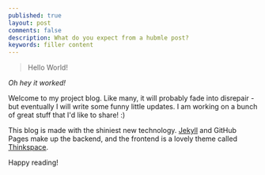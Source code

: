 ```yaml
---
published: true
layout: post
comments: false
description: What do you expect from a hubmle post?
keywords: filler content
---
```


> Hello World!

_Oh hey it worked!_

Welcome to my project blog. Like many, it will probably fade into disrepair - but eventually I will write some funny little updates. I am working on a bunch of great stuff that I'd like to share! :)

This blog is made with the shiniest new technology. [Jekyll](http://jekyllrb.com/) and GitHub Pages make up the backend, and the frontend is a lovely theme called [Thinkspace](https://github.com/heiswayi/thinkspace).

Happy reading!
